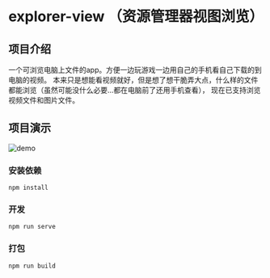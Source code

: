 # explorer-view （资源管理器视图浏览）


## 项目介绍
一个可浏览电脑上文件的app。方便一边玩游戏一边用自己的手机看自己下载的到电脑的视频。
本来只是想能看视频就好，但是想了想干脆弄大点，什么样的文件都能浏览（虽然可能没什么必要...都在电脑前了还用手机查看），
现在已支持浏览视频文件和图片文件。

## 项目演示
![demo](./docs/demo.gif)


### 安装依赖
```
npm install
```

### 开发
```
npm run serve
```

### 打包
```
npm run build
```